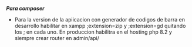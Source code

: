 ***Para composer***
- Para la version de la apiicacion con generador de codigos de barra en desarrollo habilitar en xampp ;extension=zip y ;extension=gd quitando los ; en cada uno.
En produccion habilitra en el hosting php 8.2 y siempre crear router en admin/api/ 